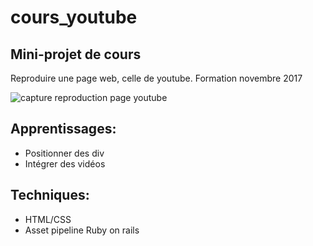 # cours_youtube

## Mini-projet de cours
Reproduire une page web, celle de youtube.
Formation novembre 2017

![capture reproduction page youtube](https://user-images.githubusercontent.com/32294560/36733334-93b4f578-1bd0-11e8-9c6f-aa88472f1ab2.png)

## Apprentissages:
- Positionner des div
- Intégrer des vidéos

## Techniques:
- HTML/CSS
- Asset pipeline Ruby on rails
